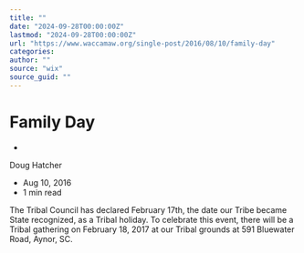 ```yaml
---
title: ""
date: "2024-09-28T00:00:00Z"
lastmod: "2024-09-28T00:00:00Z"
url: "https://www.waccamaw.org/single-post/2016/08/10/family-day"
categories:
author: ""
source: "wix"
source_guid: ""
---
```


# Family Day

-

Doug Hatcher
- Aug 10, 2016
- 1 min read

The Tribal Council has declared February 17th, the date our Tribe became State recognized, as a Tribal holiday.  To celebrate this event, there will be a  Tribal gathering on February 18, 2017 at our Tribal grounds at 591 Bluewater Road, Aynor, SC.

